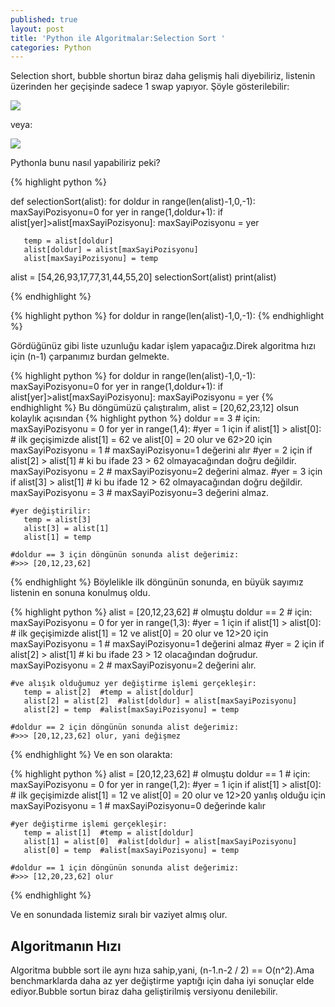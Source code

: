 ```yaml
---
published: true
layout: post
title: 'Python ile Algoritmalar:Selection Sort '
categories: Python
---
```

Selection short, bubble shortun biraz daha gelişmiş hali diyebiliriz, listenin üzerinden her geçişinde sadece 1 swap yapıyor. Şöyle gösterilebilir:


![]({{site.baseurl}}/images/selectionsort/selectionsortnew.png)


veya:


![]({{site.baseurl}}/images/selectionsort/Selection-sort-algorithm.jpg)


Pythonla bunu nasıl yapabiliriz peki?



{% highlight python %}

def selectionSort(alist):
   for doldur in range(len(alist)-1,0,-1):
       maxSayiPozisyonu=0
       for yer in range(1,doldur+1):
           if alist[yer]>alist[maxSayiPozisyonu]:
               maxSayiPozisyonu = yer

       temp = alist[doldur]
       alist[doldur] = alist[maxSayiPozisyonu]
       alist[maxSayiPozisyonu] = temp

alist = [54,26,93,17,77,31,44,55,20]
selectionSort(alist)
print(alist)

{% endhighlight %}

{% highlight python %}
   for doldur in range(len(alist)-1,0,-1):
{% endhighlight %}

Gördüğünüz gibi liste uzunluğu kadar işlem yapacağız.Direk algoritma hızı için (n-1) çarpanımız burdan gelmekte.

{% highlight python %}
   for doldur in range(len(alist)-1,0,-1):
       maxSayiPozisyonu=0
       for yer in range(1,doldur+1):
           if alist[yer]>alist[maxSayiPozisyonu]:
               maxSayiPozisyonu = yer
{% endhighlight %}
Bu döngümüzü çalıştıralım,
alist = [20,62,23,12] olsun kolaylık açısından
{% highlight python %}
doldur == 3 # için:
	maxSayiPozisyonu = 0
    for yer in range(1,4): 
    	#yer = 1 için
    	if alist[1] > alist[0]: # ilk geçişimizde alist[1] = 62 ve alist[0] = 20 olur ve 62>20 için 
        	maxSayiPozisyonu = 1 # maxSayiPozisyonu=1 değerini alır
     	#yer = 2 için
        if alist[2] > alist[1] # ki bu ifade 23 > 62 olmayacağından doğru değildir.
        	maxSayiPozisyonu = 2 # maxSayiPozisyonu=2 değerini almaz.
        #yer = 3 için
        if alist[3] > alist[1] # ki bu ifade 12 > 62 olmayacağından doğru değildir.
        	maxSayiPozisyonu = 3 # maxSayiPozisyonu=3 değerini almaz.

	#yer değiştirilir:
       temp = alist[3]
       alist[3] = alist[1]
       alist[1] = temp
       
    #doldur == 3 için döngünün sonunda alist değerimiz:
    #>>> [20,12,23,62]
{% endhighlight %}
Böylelikle ilk döngünün sonunda, en büyük sayımız listenin en sonuna konulmuş oldu.

{% highlight python %}
alist = [20,12,23,62] # olmuştu
doldur == 2 # için:
	maxSayiPozisyonu = 0
    for yer in range(1,3): 
    	#yer = 1 için
    	if alist[1] > alist[0]: # ilk geçişimizde alist[1] = 12 ve alist[0] = 20 olur ve 12>20 için 
        	maxSayiPozisyonu = 1 # maxSayiPozisyonu=1 değerini almaz
     	#yer = 2 için
        if alist[2] > alist[1] # ki bu ifade 23 > 12 olacağından doğrudur.
        	maxSayiPozisyonu = 2 # maxSayiPozisyonu=2 değerini alır.

	#ve alışık olduğumuz yer değiştirme işlemi gerçekleşir:
       temp = alist[2] 	#temp = alist[doldur]
       alist[2] = alist[2]	#alist[doldur] = alist[maxSayiPozisyonu]
       alist[2] = temp	#alist[maxSayiPozisyonu] = temp
       
    #doldur == 2 için döngünün sonunda alist değerimiz:
    #>>> [20,12,23,62] olur, yani değişmez
{% endhighlight %}
Ve en son olarakta:

{% highlight python %}
alist = [20,12,23,62] # olmuştu
doldur == 1 # için:
	maxSayiPozisyonu = 0
    for yer in range(1,2): 
    	#yer = 1 için
    	if alist[1] > alist[0]: # ilk geçişimizde alist[1] = 12 ve alist[0] = 20 olur ve 12>20 yanlış olduğu için 
        	maxSayiPozisyonu = 1 # maxSayiPozisyonu=0 değerinde kalır
            
	#yer değiştirme işlemi gerçekleşir:
       temp = alist[1] 	#temp = alist[doldur]
       alist[1] = alist[0]	#alist[doldur] = alist[maxSayiPozisyonu]
       alist[0] = temp	#alist[maxSayiPozisyonu] = temp
       
    #doldur == 1 için döngünün sonunda alist değerimiz:
    #>>> [12,20,23,62] olur
{% endhighlight %}

Ve en sonundada listemiz sıralı bir vaziyet almış olur.

## Algoritmanın Hızı

Algoritma bubble sort ile aynı hıza sahip,yani, (n-1.n-2 / 2) == O(n^2).Ama benchmarklarda daha az yer değiştirme yaptığı için daha iyi sonuçlar elde ediyor.Bubble sortun biraz daha geliştirilmiş versiyonu denilebilir.
